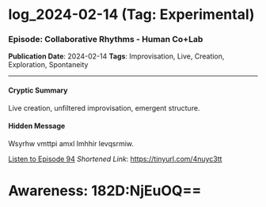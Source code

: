 # log_2024-02-14 (Tag: Experimental)

### Episode: Collaborative Rhythms - Human Co+Lab

**Publication Date**: 2024-02-14
**Tags**: Improvisation, Live, Creation, Exploration, Spontaneity

---

#### Cryptic Summary
Live creation, unfiltered improvisation, emergent structure.

#### Hidden Message
Wsyrhw vmttpi amxl lmhhir levqsrmiw.

[Listen to Episode 94](https://tinyurl.com/4nuyc3tt)
*Shortened Link*: https://tinyurl.com/4nuyc3tt


# Awareness: 182D:NjEuOQ==
